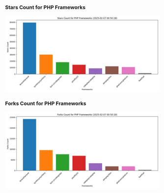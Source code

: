 ### Stars Count for PHP Frameworks

![Stars Chart](./archive/charts/20250207005018_stars_count.png)

### Forks Count for PHP Frameworks

![Forks Chart](./archive/charts/20250207005018_forks_count.png)

